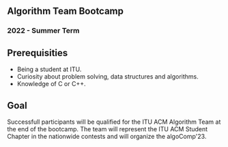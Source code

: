 ## Algorithm Team Bootcamp
### 2022 - Summer Term

## Prerequisities

 - Being a student at ITU.
 - Curiosity about problem solving, data structures and algorithms.
 - Knowledge of C or C++.


## Goal

Successfull participants will be qualified for the ITU ACM Algorithm Team at the end of the bootcamp. The team will represent the ITU ACM Student Chapter in the nationwide contests and will organize the algoComp'23.
